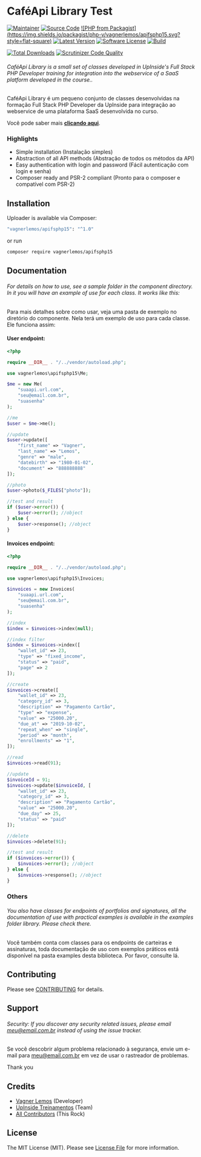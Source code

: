 # CaféApi Library Test

[![Maintainer](http://img.shields.io/badge/maintainer-@vagnerlemos-blue.svg?style=flat-square)](https://twitter.com/vagnerlemos)
[![Source Code](http://img.shields.io/badge/source-vagnerlemos/apifsphp15-blue.svg?style=flat-square)](https://github.com/vagnerlemos/apifsphp15)
[![PHP from Packagist]  (https://img.shields.io/packagist/php-v/vagnerlemos/apifsphp15.svg?style=flat-square)](https://packagist.org/packages/vagnerlemos/apifsphp15)
[![Latest Version](https://img.shields.io/github/release/vagnerlemos/apifsphp15.svg?style=flat-square)](https://github.com/vagnerlemos/apifsphp15/releases)
[![Software License](https://img.shields.io/badge/license-MIT-brightgreen.svg?style=flat-square)](LICENSE)
[![Build](https://img.shields.io/scrutinizer/build/g/vagnerlemos/apifsphp15.svg?style=flat-square)](https://scrutinizer-ci.com/g/vagnerlemos/fsphp_api_git_publico15/badges/quality-score.png?b=main)

[![Total Downloads](https://img.shields.io/packagist/dt/vagnerlemos/apifsphp15.svg?style=flat-square)](https://packagist.org/packages/cvagnerlemos/apifsphp15)
[![Scrutinizer Code Quality](https://scrutinizer-ci.com/g/vagnerlemos/fsphp_api_git_publico15/badges/quality-score.png?b=main)](https://scrutinizer-ci.com/g/vagnerlemos/fsphp_api_git_publico15/?branch=main)

###### CaféApi Library is a small set of classes developed in UpInside's Full Stack PHP Developer training for integration into the webservice of a SaaS platform developed in the course..

CaféApi Library é um pequeno conjunto de classes desenvolvidas na formação Full Stack PHP Developer da UpInside para integração ao webservice de uma plataforma SaaS desenvolvida no curso.

Você pode saber mais **[clicando aqui](https://www.upinside.com.br/fsphp)**.

### Highlights

- Simple installation (Instalação simples)
- Abstraction of all API methods (Abstração de todos os métodos da API)
- Easy authentication with login and password (Fácil autenticação com login e senha)
- Composer ready and PSR-2 compliant (Pronto para o composer e compatível com PSR-2)

## Installation

Uploader is available via Composer:

```bash
"vagnerlemos/apifsphp15": "^1.0"
```

or run

```bash
composer require vagnerlemos/apifsphp15
```

## Documentation

###### For details on how to use, see a sample folder in the component directory. In it you will have an example of use for each class. It works like this:

Para mais detalhes sobre como usar, veja uma pasta de exemplo no diretório do componente. Nela terá um exemplo de uso para cada classe. Ele funciona assim:

#### User endpoint:

```php
<?php

require __DIR__ . "/../vendor/autoload.php";

use vagnerlemos\apifsphp15\Me;

$me = new Me(
    "suaapi.url.com",
    "seu@email.com.br",
    "suasenha"
);

//me
$user = $me->me();

//update
$user->update([
    "first_name" => "Vagner",
    "last_name" => "Lemos",
    "genre" => "male",
    "datebirth" => "1980-01-02",
    "document" => "888888888"
]);

//photo
$user->photo($_FILES["photo"]);

//test and result
if ($user->error()) {
    $user->error(); //object
} else {
    $user->response(); //object
}
```

#### Invoices endpoint:

```php
<?php

require __DIR__ . "/../vendor/autoload.php";

use vagnerlemos\apifsphp15\Invoices;

$invoices = new Invoices(
    "suaapi.url.com",
    "seu@email.com.br",
    "suasenha"
);

//index
$index = $invoices->index(null);

//index filter
$index = $invoices->index([
    "wallet_id" => 23,
    "type" => "fixed_income",
    "status" => "paid",
    "page" => 2
]);

//create
$invoices->create([
    "wallet_id" => 23,
    "category_id" => 3,
    "description" => "Pagamento Cartão",
    "type" => "expense",
    "value" => "25000.20",
    "due_at" => "2019-10-02",
    "repeat_when" => "single",
    "period" => "month",
    "enrollments" => "1",
]);

//read
$invoices->read(91);

//update
$invoiceId = 91;
$invoices->update($invoiceId, [
    "wallet_id" => 23,
    "category_id" => 3,
    "description" => "Pagamento Cartão",
    "value" => "25000.20",
    "due_day" => 25,
    "status" => "paid"
]);

//delete
$invoices->delete(91);

//test and result
if ($invoices->error()) {
    $invoices->error(); //object
} else {
    $invoices->response(); //object
}
```

### Others

###### You also have classes for endpoints of portfolios and signatures, all the documentation of use with practical examples is available in the examples folder library. Please check there.

Você também conta com classes para os endpoints de carteiras e assinaturas, toda documentação de uso com exemplos práticos está disponível na pasta examples desta biblioteca. Por favor, consulte lá.

## Contributing

Please see [CONTRIBUTING](https://github.com/vagnerlemos/uploader/blob/master/CONTRIBUTING.md) for details.

## Support

###### Security: If you discover any security related issues, please email meu@email.com.br instead of using the issue tracker.

Se você descobrir algum problema relacionado à segurança, envie um e-mail para meu@email.com.br em vez de usar o rastreador de problemas.

Thank you

## Credits

- [Vagner Lemos](https://github.com/vagnerlemos) (Developer)
- [UpInside Treinamentos](https://github.com/vagnerlemos) (Team)
- [All Contributors](https://github.com/vagnerlemos/uploader/contributors) (This Rock)

## License

The MIT License (MIT). Please see [License File](https://github.com/vagnerlemos/apifsphp15/blob/master/LICENSE) for more information.